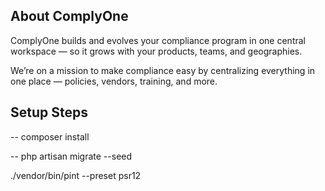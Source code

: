 ## About ComplyOne

ComplyOne builds and evolves your compliance program in one central workspace — so it grows with your products, teams, and geographies.


We’re on a mission to make compliance easy by centralizing everything in one place — policies, vendors, training, and more.


## Setup Steps

-- composer install

-- php artisan migrate --seed

 ./vendor/bin/pint --preset psr12
